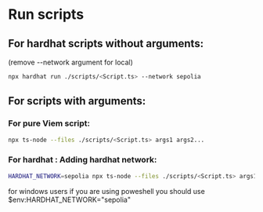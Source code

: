 # Run scripts

## For hardhat scripts without arguments:

(remove --network argument for local)

```bash
npx hardhat run ./scripts/<Script.ts> --network sepolia
```

## For scripts with arguments:

### For pure Viem script:

```bash
npx ts-node --files ./scripts/<Script.ts> args1 args2...
```

### For hardhat : Adding hardhat network:

```bash
HARDHAT_NETWORK=sepolia npx ts-node --files ./scripts/<Script.ts> args1 args2...
```

for windows users if you are using poweshell you should use $env:HARDHAT_NETWORK="sepolia"
